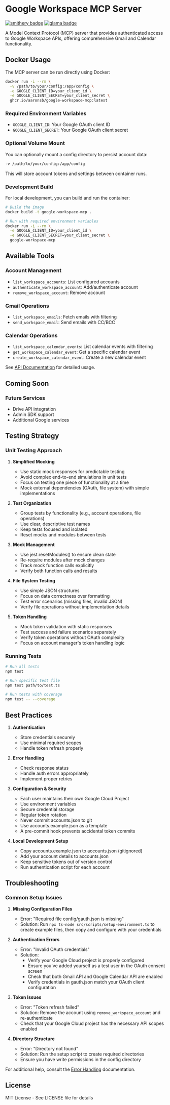# Google Workspace MCP Server

[![smithery badge](https://smithery.ai/badge/@aaronsb/google-workspace-mcp)](https://smithery.ai/server/@aaronsb/google-workspace-mcp)
[![glama badge](https://glama.ai/mcp/servers/0finyxgwlk/badge)](https://glama.ai/mcp/servers/0finyxgwlk)

A Model Context Protocol (MCP) server that provides authenticated access to Google Workspace APIs, offering comprehensive Gmail and Calendar functionality.

## Docker Usage

The MCP server can be run directly using Docker:

```bash
docker run -i --rm \
  -v /path/to/your/config:/app/config \
  -e GOOGLE_CLIENT_ID=your_client_id \
  -e GOOGLE_CLIENT_SECRET=your_client_secret \
  ghcr.io/aaronsb/google-workspace-mcp:latest
```

### Required Environment Variables

- `GOOGLE_CLIENT_ID`: Your Google OAuth client ID
- `GOOGLE_CLIENT_SECRET`: Your Google OAuth client secret

### Optional Volume Mount

You can optionally mount a config directory to persist account data:

```bash
-v /path/to/your/config:/app/config
```

This will store account tokens and settings between container runs.

### Development Build

For local development, you can build and run the container:

```bash
# Build the image
docker build -t google-workspace-mcp .

# Run with required environment variables
docker run -i --rm \
  -e GOOGLE_CLIENT_ID=your_client_id \
  -e GOOGLE_CLIENT_SECRET=your_client_secret \
  google-workspace-mcp
```

## Available Tools

### Account Management
- `list_workspace_accounts`: List configured accounts
- `authenticate_workspace_account`: Add/authenticate account
- `remove_workspace_account`: Remove account

### Gmail Operations
- `list_workspace_emails`: Fetch emails with filtering
- `send_workspace_email`: Send emails with CC/BCC

### Calendar Operations
- `list_workspace_calendar_events`: List calendar events with filtering
- `get_workspace_calendar_event`: Get a specific calendar event
- `create_workspace_calendar_event`: Create a new calendar event

See [API Documentation](docs/API.md) for detailed usage.

## Coming Soon

### Future Services
- Drive API integration
- Admin SDK support
- Additional Google services

## Testing Strategy

### Unit Testing Approach

1. **Simplified Mocking**
   - Use static mock responses for predictable testing
   - Avoid complex end-to-end simulations in unit tests
   - Focus on testing one piece of functionality at a time
   - Mock external dependencies (OAuth, file system) with simple implementations

2. **Test Organization**
   - Group tests by functionality (e.g., account operations, file operations)
   - Use clear, descriptive test names
   - Keep tests focused and isolated
   - Reset mocks and modules between tests

3. **Mock Management**
   - Use jest.resetModules() to ensure clean state
   - Re-require modules after mock changes
   - Track mock function calls explicitly
   - Verify both function calls and results

4. **File System Testing**
   - Use simple JSON structures
   - Focus on data correctness over formatting
   - Test error scenarios (missing files, invalid JSON)
   - Verify file operations without implementation details

5. **Token Handling**
   - Mock token validation with static responses
   - Test success and failure scenarios separately
   - Verify token operations without OAuth complexity
   - Focus on account manager's token handling logic

### Running Tests

```bash
# Run all tests
npm test

# Run specific test file
npm test path/to/test.ts

# Run tests with coverage
npm test -- --coverage
```

## Best Practices

1. **Authentication**
   - Store credentials securely
   - Use minimal required scopes
   - Handle token refresh properly

2. **Error Handling**
   - Check response status
   - Handle auth errors appropriately
   - Implement proper retries

3. **Configuration & Security**
   - Each user maintains their own Google Cloud Project
   - Use environment variables
   - Secure credential storage
   - Regular token rotation
   - Never commit accounts.json to git
   - Use accounts.example.json as a template
   - A pre-commit hook prevents accidental token commits

4. **Local Development Setup**
   - Copy accounts.example.json to accounts.json (gitignored)
   - Add your account details to accounts.json
   - Keep sensitive tokens out of version control
   - Run authentication script for each account

## Troubleshooting

### Common Setup Issues

1. **Missing Configuration Files**
   - Error: "Required file config/gauth.json is missing"
   - Solution: Run `npx ts-node src/scripts/setup-environment.ts` to create example files, then copy and configure with your credentials

2. **Authentication Errors**
   - Error: "Invalid OAuth credentials"
   - Solution:
     - Verify your Google Cloud project is properly configured
     - Ensure you've added yourself as a test user in the OAuth consent screen
     - Check that both Gmail API and Google Calendar API are enabled
     - Verify credentials in gauth.json match your OAuth client configuration

3. **Token Issues**
   - Error: "Token refresh failed"
   - Solution: Remove the account using `remove_workspace_account` and re-authenticate
   - Check that your Google Cloud project has the necessary API scopes enabled

4. **Directory Structure**
   - Error: "Directory not found"
   - Solution: Run the setup script to create required directories
   - Ensure you have write permissions in the config directory

For additional help, consult the [Error Handling](docs/ERRORS.md) documentation.

## License

MIT License - See LICENSE file for details
